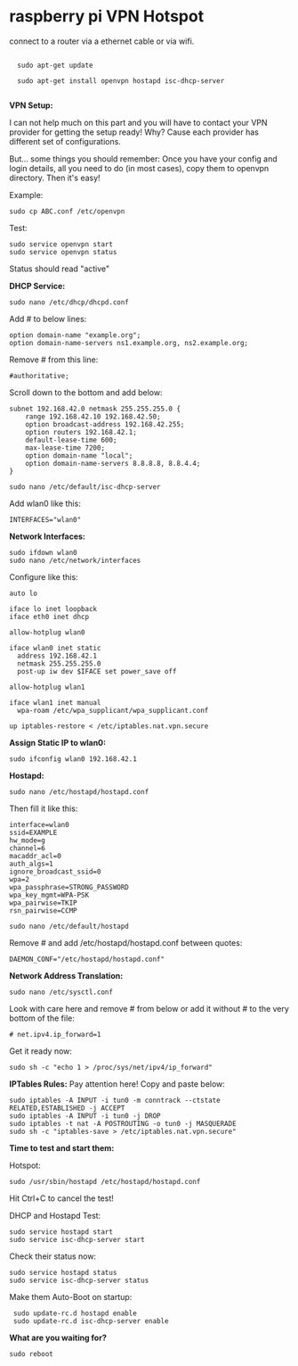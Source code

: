 # raspberry pi VPN Hotspot

connect to a router via a ethernet cable or via wifi.

``` 

  sudo apt-get update
  
  sudo apt-get install openvpn hostapd isc-dhcp-server
  
```

**VPN Setup:**

I can not help much on this part and you will have to contact your VPN provider for getting the setup ready!
Why? Cause each provider has different set of configurations.

But... some things you should remember:
Once you have your config and login details, all you need to do (in most cases), copy them to openvpn
directory. Then it's easy!

Example:
~~~
sudo cp ABC.conf /etc/openvpn
~~~

Test:
~~~
sudo service openvpn start
sudo service openvpn status
~~~
Status should read "active"


**DHCP Service:**
~~~
sudo nano /etc/dhcp/dhcpd.conf
~~~
Add # to below lines:
~~~
option domain-name "example.org";
option domain-name-servers ns1.example.org, ns2.example.org;
~~~

Remove # from this line:
~~~
#authoritative;
~~~

Scroll down to the bottom and add below:
~~~
subnet 192.168.42.0 netmask 255.255.255.0 {
    range 192.168.42.10 192.168.42.50;
    option broadcast-address 192.168.42.255;
    option routers 192.168.42.1;
    default-lease-time 600;
    max-lease-time 7200;
    option domain-name "local";
    option domain-name-servers 8.8.8.8, 8.8.4.4;
}
~~~
~~~
sudo nano /etc/default/isc-dhcp-server
~~~
Add wlan0 like this:
~~~
INTERFACES="wlan0"
~~~


**Network Interfaces:**
~~~
sudo ifdown wlan0
sudo nano /etc/network/interfaces
~~~
Configure like this:
~~~
auto lo

iface lo inet loopback
iface eth0 inet dhcp

allow-hotplug wlan0

iface wlan0 inet static
  address 192.168.42.1
  netmask 255.255.255.0
  post-up iw dev $IFACE set power_save off

allow-hotplug wlan1

iface wlan1 inet manual
  wpa-roam /etc/wpa_supplicant/wpa_supplicant.conf

up iptables-restore < /etc/iptables.nat.vpn.secure
~~~


**Assign Static IP to wlan0:**
~~~
sudo ifconfig wlan0 192.168.42.1
~~~


**Hostapd:**

~~~
sudo nano /etc/hostapd/hostapd.conf
~~~
Then fill it like this:
~~~
interface=wlan0
ssid=EXAMPLE
hw_mode=g
channel=6
macaddr_acl=0
auth_algs=1
ignore_broadcast_ssid=0
wpa=2
wpa_passphrase=STRONG_PASSWORD
wpa_key_mgmt=WPA-PSK
wpa_pairwise=TKIP
rsn_pairwise=CCMP
~~~
~~~
sudo nano /etc/default/hostapd
~~~
Remove # and add /etc/hostapd/hostapd.conf between quotes:
~~~
DAEMON_CONF="/etc/hostapd/hostapd.conf"
~~~


**Network Address Translation:**
~~~
sudo nano /etc/sysctl.conf
~~~
Look with care here and remove # from below or add it without # 
to the very bottom of the file:
~~~
# net.ipv4.ip_forward=1
~~~

Get it ready now:
~~~
sudo sh -c "echo 1 > /proc/sys/net/ipv4/ip_forward"
~~~


**IPTables Rules:**
Pay attention here!
Copy and paste below:
~~~
sudo iptables -A INPUT -i tun0 -m conntrack --ctstate RELATED,ESTABLISHED -j ACCEPT
sudo iptables -A INPUT -i tun0 -j DROP
sudo iptables -t nat -A POSTROUTING -o tun0 -j MASQUERADE
sudo sh -c "iptables-save > /etc/iptables.nat.vpn.secure"
~~~


**Time to test and start them:**

Hotspot:
~~~
sudo /usr/sbin/hostapd /etc/hostapd/hostapd.conf
~~~
Hit Ctrl+C to cancel the test!

DHCP and Hostapd Test:
~~~
sudo service hostapd start
sudo service isc-dhcp-server start
~~~
Check their status now:
~~~
sudo service hostapd status
sudo service isc-dhcp-server status
~~~
 Make them Auto-Boot on startup:
~~~
 sudo update-rc.d hostapd enable
 sudo update-rc.d isc-dhcp-server enable
~~~


**What are you waiting for?**
~~~
sudo reboot
~~~  
